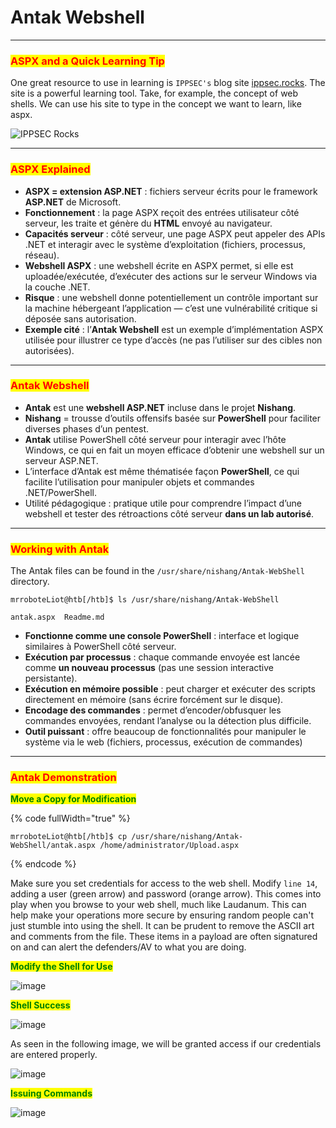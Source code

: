 # Antak Webshell

***

### <mark style="color:red;">ASPX and a Quick Learning Tip</mark>

One great resource to use in learning is `IPPSEC's` blog site [ippsec.rocks](https://ippsec.rocks/?). The site is a powerful learning tool. Take, for example, the concept of web shells. We can use his site to type in the concept we want to learn, like aspx.

![IPPSEC Rocks](https://academy.hackthebox.com/storage/modules/115/ippsecrocks.png)

***

### <mark style="color:red;">ASPX Explained</mark>

* **ASPX = extension ASP.NET** : fichiers serveur écrits pour le framework **ASP.NET** de Microsoft.
* **Fonctionnement** : la page ASPX reçoit des entrées utilisateur côté serveur, les traite et génère du **HTML** envoyé au navigateur.
* **Capacités serveur** : côté serveur, une page ASPX peut appeler des APIs .NET et interagir avec le système d’exploitation (fichiers, processus, réseau).
* **Webshell ASPX** : une webshell écrite en ASPX permet, si elle est uploadée/exécutée, d’exécuter des actions sur le serveur Windows via la couche .NET.
* **Risque** : une webshell donne potentiellement un contrôle important sur la machine hébergeant l’application — c’est une vulnérabilité critique si déposée sans autorisation.
* **Exemple cité** : l’**Antak Webshell** est un exemple d’implémentation ASPX utilisée pour illustrer ce type d’accès (ne pas l’utiliser sur des cibles non autorisées).

***

### <mark style="color:red;">Antak Webshell</mark>

* **Antak** est une **webshell ASP.NET** incluse dans le projet **Nishang**.
* **Nishang** = trousse d’outils offensifs basée sur **PowerShell** pour faciliter diverses phases d’un pentest.
* **Antak** utilise PowerShell côté serveur pour interagir avec l’hôte Windows, ce qui en fait un moyen efficace d’obtenir une webshell sur un serveur ASP.NET.
* L’interface d’Antak est même thématisée façon **PowerShell**, ce qui facilite l’utilisation pour manipuler objets et commandes .NET/PowerShell.
* Utilité pédagogique : pratique utile pour comprendre l’impact d’une webshell et tester des rétroactions côté serveur **dans un lab autorisé**.

***

### <mark style="color:red;">Working with Antak</mark>

The Antak files can be found in the `/usr/share/nishang/Antak-WebShell` directory.

```shell-session
mrroboteLiot@htb[/htb]$ ls /usr/share/nishang/Antak-WebShell

antak.aspx  Readme.md
```

* **Fonctionne comme une console PowerShell** : interface et logique similaires à PowerShell côté serveur.
* **Exécution par processus** : chaque commande envoyée est lancée comme **un nouveau processus** (pas une session interactive persistante).
* **Exécution en mémoire possible** : peut charger et exécuter des scripts directement en mémoire (sans écrire forcément sur le disque).
* **Encodage des commandes** : permet d’encoder/obfusquer les commandes envoyées, rendant l’analyse ou la détection plus difficile.
* **Outil puissant** : offre beaucoup de fonctionnalités pour manipuler le système via le web (fichiers, processus, exécution de commandes)

***

### <mark style="color:red;">Antak Demonstration</mark>

<mark style="color:green;">**Move a Copy for Modification**</mark>

{% code fullWidth="true" %}
```shell-session
mrroboteLiot@htb[/htb]$ cp /usr/share/nishang/Antak-WebShell/antak.aspx /home/administrator/Upload.aspx
```
{% endcode %}

Make sure you set credentials for access to the web shell. Modify `line 14`, adding a user (green arrow) and password (orange arrow). This comes into play when you browse to your web shell, much like Laudanum. This can help make your operations more secure by ensuring random people can't just stumble into using the shell. It can be prudent to remove the ASCII art and comments from the file. These items in a payload are often signatured on and can alert the defenders/AV to what you are doing.

<mark style="color:green;">**Modify the Shell for Use**</mark>

![image](https://academy.hackthebox.com/storage/modules/115/antak-changes.png)

<mark style="color:green;">**Shell Success**</mark>

![image](https://academy.hackthebox.com/storage/modules/115/antak-creds-prompt.png)

As seen in the following image, we will be granted access if our credentials are entered properly.

![image](https://academy.hackthebox.com/storage/modules/115/antak-success.png)

<mark style="color:green;">**Issuing Commands**</mark>

![image](https://academy.hackthebox.com/storage/modules/115/antak-commands.png)

